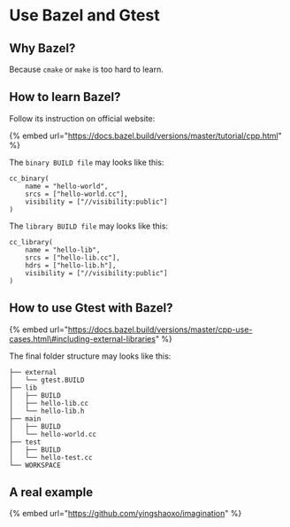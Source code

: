 # Use Bazel and Gtest

## Why Bazel?

Because `cmake` or `make` is too hard to learn.

## How to learn Bazel?

Follow its instruction on official website: 

{% embed url="https://docs.bazel.build/versions/master/tutorial/cpp.html" %}

The `binary BUILD file` may looks like this:

```text
cc_binary(
    name = "hello-world",
    srcs = ["hello-world.cc"],
    visibility = ["//visibility:public"]
)
```

The `library BUILD file` may looks like this:

```text
cc_library(
    name = "hello-lib",
    srcs = ["hello-lib.cc"],
    hdrs = ["hello-lib.h"],
    visibility = ["//visibility:public"]
)
```

## How to use Gtest with Bazel?

{% embed url="https://docs.bazel.build/versions/master/cpp-use-cases.html\#including-external-libraries" %}

The final folder structure may looks like this:

```text
├── external
│   └── gtest.BUILD
├── lib
│   ├── BUILD
│   ├── hello-lib.cc
│   └── hello-lib.h
├── main
│   ├── BUILD
│   └── hello-world.cc
├── test
│   ├── BUILD
│   └── hello-test.cc
└── WORKSPACE
```

## A real example

{% embed url="https://github.com/yingshaoxo/imagination" %}



